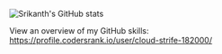 ![Srikanth's GitHub stats](https://github-readme-stats.vercel.app/api?username=Cloud-Strife-182000&show_icons=true&theme=gruvbox)

View an overview of my GitHub skills: https://profile.codersrank.io/user/cloud-strife-182000/
